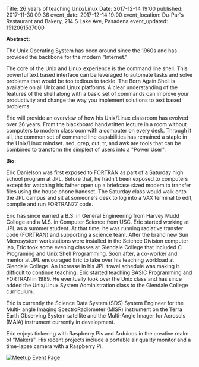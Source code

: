 Title: 26 years of teaching Unix/Linux
Date: 2017-12-14 19:00
published: 2017-11-30 09:36
event_date: 2017-12-14 19:00
event_location: Du-Par's Restaurant and Bakery, 214 S Lake Ave, Pasadena
event_updated: 1512061537000

**Abstract:**

The Unix Operating System has been around since the 1960s and has provided the
backbone for the modern "Internet."

The core of the Unix and Linux experience is the command line shell. This
powerful text based interface can be leveraged to automate tasks and solve
problems that would be too tedious to tackle.  The Born Again Shell is
available on all Unix and Linux platforms.  A clear understanding of the
features of the shell along with a basic set of commands can improve your
productivity and change the way you implement solutions to text based
problems.

  
Eric will provide an overview of how his Unix/Linux classroom has evolved over
26 years.  From the blackboard handwritten lecture in a room without computers
to modern classroom with a computer on every desk.  Through it all, the common
set of command line capabilities has remained a staple in the Unix/Linux
mindset.  sed, grep, cut, tr, and awk are tools that can be combined to
transform the simplest of users into a "Power User".

  
**Bio:**

Eric Danielson was first exposed to FORTRAN as part of a Saturday high school
program at JPL.  Before that, he hadn't been exposed to computers except for
watching his father open up a briefcase sized modem to transfer files using
the house phone handset.  The Saturday class would walk onto the JPL campus
and sit at someone's desk to log into a VAX terminal to edit, compile and run
FORTRAN77 code.

Eric has since earned a B.S. in General Engineering from Harvey Mudd College
and a M.S. in Computer Science from USC.  Eric started working at JPL as a
summer student.  At that time, he was running radiative transfer code
(FORTRAN) and supporting a science team.  After the brand new Sun Microsystem
workstations were installed in the Science Division computer lab, Eric took
some evening classes at Glendale College that included C Programing and Unix
Shell Programming.  Soon after, a co-worker and mentor at JPL encouraged Eric
to take over his teaching workload at Glendale College.  An increase in his
JPL travel schedule was making it difficult to continue teaching. Eric started
teaching BASIC Programming and FORTRAN in 1989.  He eventually took over the
Unix class and has since added the Unix/Linux System Administration class to
the Glendale College curriculum.

Eric is currently the Science Data System (SDS) System Engineer for the Multi-
angle Imaging SpectroRadiometer (MISR) instrument on the Terra Earth Observing
System satellite and the Multi-Angle Imager for Aerosols (MAIA) instrument
currently in development.

Eric enjoys tinkering with Raspberry Pis and Arduinos in the creative realm of
"Makers".  His recent projects include a portable air quality monitor and a
time-lapse camera with a Raspberry Pi.

  

[ ![Meetup Event Page]({filename}/images/meetup_logo_45.png) ](https://www.meetup.com/SGVTech/events/245163211/)
